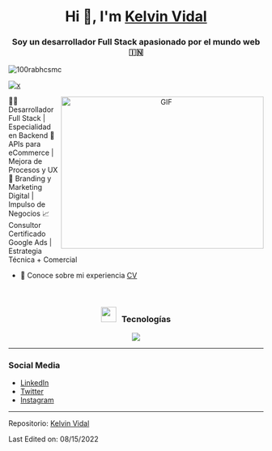 <h1 align="center">Hi 👋, I'm <a href="https://github.com/Kelvinvida99" target="blank">
Kelvin Vidal</a></h1>
<h3 align="center">Soy un desarrollador Full Stack apasionado por el mundo web &#127470;&#127475</h3>

<p align="left"> <img src="https://komarev.com/ghpvc/?username=100rabhcsmc&label=Profile%20views&color=0e75b6&style=flat" alt="100rabhcsmc" /> </p>

<p align="left"> <a href="https://twitter.com/kelvividal" target="blank"><img src="https://twitter.com/kelvividal" alt="x" /></a> </p>

<a target="_blank" align="center">
  <img align="right" top="500" height="300" width="400" alt="GIF" src="https://media.giphy.com/media/SWoSkN6DxTszqIKEqv/giphy.gif">
</a>

👨‍💻 Desarrollador Full Stack | Especialidad en Backend
🚀 APIs para eCommerce | Mejora de Procesos y UX
🎨 Branding y Marketing Digital | Impulso de Negocios
📈 Consultor Certificado Google Ads | Estrategia Técnica + Comercial


- 📄 Conoce sobre mi experiencia <a href="#" target="blank">CV</a>
<br/>
<h3 align="center" > <img src="https://media.giphy.com/media/iY8CRBdQXODJSCERIr/giphy.gif" width="30" height="30" style="margin-right: 10px;">Tecnologías</h3>

<p align="center">
  <a href="https://skillicons.dev">
    <img src="https://skillicons.dev/icons?i=javascript,typescript,react,nodejs,express,nestjs,docker" />
  </a>
</p>

---

### Social Media

<!-- BLOG-POST-LIST:START -->

- [LinkedIn](https://www.linkedin.com/in/kelvin-vidal-0b3b59228/)
- [Twitter](https://twitter.com/kelvividal)
- [Instagram](https://www.instagram.com/kelvinvida99/)
<!-- BLOG-POST-LIST:END -->

---

Repositorio: [Kelvin Vidal](https://github.com/Kelvinvida99?tab=repositories)

Last Edited on: 08/15/2022
